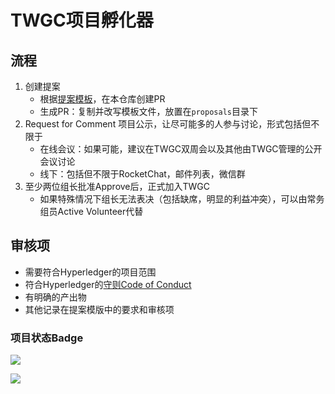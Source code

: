 # TWGC项目孵化器

## 流程
1. 创建提案
    - 根据[提案模板](proposal-template.md)，在本仓库创建PR
    - 生成PR：复制并改写模板文件，放置在`proposals`目录下
1. Request for Comment 项目公示，让尽可能多的人参与讨论，形式包括但不限于
    - 在线会议：如果可能，建议在TWGC双周会以及其他由TWGC管理的公开会议讨论
    - 线下：包括但不限于RocketChat，邮件列表，微信群
1. 至少两位组长批准Approve后，正式加入TWGC
    - 如果特殊情况下组长无法表决（包括缺席，明显的利益冲突），可以由常务组员Active Volunteer代替

## 审核项
- 需要符合Hyperledger的项目范围
- 符合Hyperledger的[守则Code of Conduct](https://wiki.hyperledger.org/display/HYP/Hyperledger+Code+of+Conduct)
- 有明确的产出物
- 其他记录在提案模版中的要求和审核项




### 项目状态Badge
![](https://img.shields.io/badge/%E9%A1%B9%E7%9B%AE%E7%8A%B6%E6%80%81-%E6%B4%BB%E8%B7%83Active-green)

![](https://img.shields.io/badge/%E9%A1%B9%E7%9B%AE%E7%8A%B6%E6%80%81-%E5%BD%92%E6%A1%A3Archived-lightgrey)
